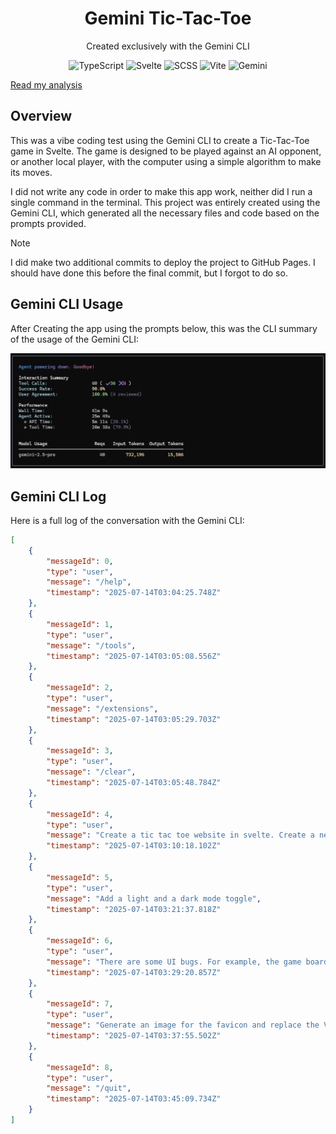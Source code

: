 <div align="center">
    <h1>Gemini Tic-Tac-Toe</h1>
    <p>Created exclusively with the Gemini CLI</p>
    <p>
        <img alt="TypeScript" src="https://img.shields.io/badge/-TypeScript-3178C6?style=flat-square&logo=typescript&logoColor=white" />
        <img alt="Svelte" src="https://img.shields.io/badge/-Svelte-FF3E00?style=flat-square&logo=svelte&logoColor=white" />
        <img alt="SCSS" src="https://img.shields.io/badge/-SCSS-CC6699?style=flat-square&logo=sass&logoColor=white" />
        <img alt="Vite" src="https://img.shields.io/badge/-Vite-646CFF?style=flat-square&logo=vite&logoColor=white" />
        <img alt="Gemini" src="https://img.shields.io/badge/-Gemini-4285F4?style=flat-square&logo=google-gemini&logoColor=white" />
    </p>
</div>

[Read my analysis](https://ethanglenn.dev/blog/gemini-tic-tac-toe)

## Overview

This was a vibe coding test using the Gemini CLI to create a Tic-Tac-Toe game in Svelte. The game is designed to be played against an AI opponent, or another local player, with the computer using a simple algorithm to make its moves.

I did not write any code in order to make this app work, neither did I run a single command in the terminal. This project was entirely created using the Gemini CLI, which generated all the necessary files and code based on the prompts provided.

> [!NOTE]
> I did make two additional commits to deploy the project to GitHub Pages. I should have done this before the final commit, but I forgot to do so.

## Gemini CLI Usage

After Creating the app using the prompts below, this was the CLI summary of the usage of the Gemini CLI:

![Gemini CLI Screenshot](/public/gemini-usage.png)

## Gemini CLI Log

Here is a full log of the conversation with the Gemini CLI:

```json
[
    {
        "messageId": 0,
        "type": "user",
        "message": "/help",
        "timestamp": "2025-07-14T03:04:25.748Z"
    },
    {
        "messageId": 1,
        "type": "user",
        "message": "/tools",
        "timestamp": "2025-07-14T03:05:08.556Z"
    },
    {
        "messageId": 2,
        "type": "user",
        "message": "/extensions",
        "timestamp": "2025-07-14T03:05:29.703Z"
    },
    {
        "messageId": 3,
        "type": "user",
        "message": "/clear",
        "timestamp": "2025-07-14T03:05:48.784Z"
    },
    {
        "messageId": 4,
        "type": "user",
        "message": "Create a tic tac toe website in svelte. Create a new folder for this project. The game should have an easy, medium, and hard mode, and you should be able to play against the computer, or someone else. Make sure the user can select all of those options. Use SCSS for styling, and make the game look modern. It should also be responsive for mobile devices.",
        "timestamp": "2025-07-14T03:10:18.102Z"
    },
    {
        "messageId": 5,
        "type": "user",
        "message": "Add a light and a dark mode toggle",
        "timestamp": "2025-07-14T03:21:37.818Z"
    },
    {
        "messageId": 6,
        "type": "user",
        "message": "There are some UI bugs. For example, the game board goes out of the main tag after a board section has been populated with an X or a Y. When the board is full, the reset game button also appears on top of the board. Fix these UI bugs",
        "timestamp": "2025-07-14T03:29:20.857Z"
    },
    {
        "messageId": 7,
        "type": "user",
        "message": "Generate an image for the favicon and replace the Vite one that is there, and update the title of the app that appears in the tab header",
        "timestamp": "2025-07-14T03:37:55.502Z"
    },
    {
        "messageId": 8,
        "type": "user",
        "message": "/quit",
        "timestamp": "2025-07-14T03:45:09.734Z"
    }
]
```
